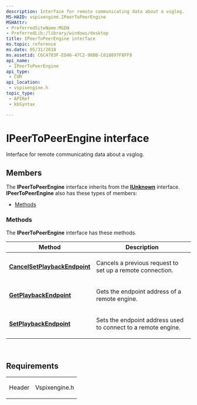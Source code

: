 ```yaml
---
description: Interface for remote communicating data about a vsglog.
MS-HAID: vspixengine.IPeerToPeerEngine
MSHAttr:
- PreferredSiteName:MSDN
- PreferredLib:/library/windows/desktop
title: IPeerToPeerEngine interface
ms.topic: reference
ms.date: 05/31/2018
ms.assetid: C6C4783F-ED46-47C2-98BB-C618897F8FF8
api_name: 
 - IPeerToPeerEngine
api_type: 
 - COM
api_location: 
 - vspixengine.h
topic_type: 
 - APIRef
 - kbSyntax

---
```


# <span id="vspixengine.ipeertopeerengine"></span>IPeerToPeerEngine interface

Interface for remote communicating data about a vsglog.

## Members

The **IPeerToPeerEngine** interface inherits from the [**IUnknown**](/windows/desktop/api/unknwn/nn-unknwn-iunknown) interface. **IPeerToPeerEngine** also has these types of members:

-   [Methods](#methods)

### <span id="methods"></span>Methods

The **IPeerToPeerEngine** interface has these methods.

<table><colgroup><col  /><col  /></colgroup><thead><tr class="header"><th >Method</th><th >Description</th></tr></thead><tbody><tr class="odd"><td ><a href="/windows/desktop/direct3dtools/ipeertopeerengine-cancelsetplaybackendpoint"><strong>CancelSetPlaybackEndpoint</strong></a></td><td ><p>Cancels a previous request to set up a remote connection.</p></td></tr><tr class="even"><td ><a href="/windows/desktop/direct3dtools/ipeertopeerengine-getplaybackendpoint-bool-bstr-ptr-bstr-ptr-remotingversion-ptr"><strong>GetPlaybackEndpoint</strong></a></td><td ><p>Gets the endpoint address of a remote engine.</p></td></tr><tr class="odd"><td ><a href="/windows/desktop/direct3dtools/ipeertopeerengine-setplaybackendpoint-bool-bstr-bstr-remotingversion"><strong>SetPlaybackEndpoint</strong></a></td><td ><p>Sets the endpoint address used to connect to a remote engine.</p></td></tr></tbody></table>

 

## Requirements

<table><colgroup><col  /><col  /></colgroup><tbody><tr class="odd"><td><p>Header</p></td><td>Vspixengine.h</td></tr></tbody></table>

 

 
